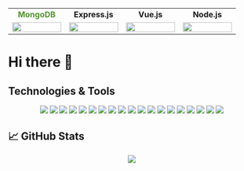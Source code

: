 
<table width="100%" align="center">
    <tbody>
        <tr valign="top">
            <td width="100px" align="center">
                <span><strong style="color: #51942b">MongoDB</strong></span><br>
            </td>
            <td width="100px" align="center">
                <span><strong>Express.js</strong></span><br>
            </td>
            <td width="100px" align="center">
                <span><strong>Vue.js</strong></span><br>
            </td>
            <td width="100px" align="center">
                <span><strong>Node.js</strong></span><br>
            </td>
        </tr>
        <tr valign="top">
            <td width="100px" align="center">
                <img height="100%" src="https://cdn.jsdelivr.net/gh/devicons/devicon/icons/mongodb/mongodb-original-wordmark.svg">
            </td>
            <td width="100px" align="center">
                <img height="100%" src="https://cdn.jsdelivr.net/gh/devicons/devicon/icons/express/express-original-wordmark.svg">
            </td>
            <td width="100px" align="center">
                <img height="100%" src="https://cdn.jsdelivr.net/gh/devicons/devicon/icons/vuejs/vuejs-original-wordmark.svg">
            </td>
            <td width="100px" align="center">
                <img height="100%" src="https://cdn.jsdelivr.net/gh/devicons/devicon/icons/nodejs/nodejs-original.svg">
            </td>
        </tr>
    </tbody>
</table>

# Hi there 👋

## Technologies & Tools
<div align="center">
    <img src="https://img.shields.io/badge/-JavaScript-F7DF1E?logo=JavaScript&logoColor=black&style=plastic"/>
    <img src="https://img.shields.io/badge/-TypeScript-007acc?logo=TypeScript&logoColor=black&style=plastic"/>
    <img src="https://img.shields.io/badge/-PHP-777BB4?logo=PHP&logoColor=black&style=plastic"/>
    <img src="https://img.shields.io/badge/-jQuery-0769AD?logo=jQuery&logoColor=black&style=plastic"/>
    <img src="https://img.shields.io/badge/-VueJs-4FC08D?logo=vue.js&logoColor=white&style=plastic"/>
    <img src="https://img.shields.io/badge/-CSS3-1572B6?logo=CSS3&logoColor=black&style=plastic"/>
    <img src="https://img.shields.io/badge/-Sass-CC6699?logo=Sass&logoColor=black&style=plastic"/>
    <img src="https://img.shields.io/badge/-Bootstrap-7952B3?logo=Bootstrap&logoColor=black&style=plastic"/>
    <img src="https://img.shields.io/badge/-Bulma-00D1B2?logo=Bulma&logoColor=black&style=plastic"/>
    <img src="https://img.shields.io/badge/-NodeJs-4FC08D?logo=node.js&logoColor=black&style=plastic"/>
    <img src="https://img.shields.io/badge/-ExpressJs-000000?logo=Express&logoColor=white&style=plastic"/>
    <img src="https://img.shields.io/badge/-MongoDB-47A248?logo=MongoDB&logoColor=black&style=plastic"/>
    <img src="https://img.shields.io/badge/-MySQL-4479A1?logo=MySQL&logoColor=black&style=plastic"/>
    <img src="https://img.shields.io/badge/-Firebase-FFCA28?logo=Firebase&logoColor=black&style=plastic"/>
    <img src="https://img.shields.io/badge/-ejs-B4C965?logo=ejs&logoColor=black&style=plastic"/>
    <img src="https://img.shields.io/badge/-Handlebars.js-000000?logo=Handlebars.js&logoColor=white&style=plastic"/>
    <img src="https://img.shields.io/badge/-Socket.io-010101?logo=Socket.io&logoColor=white&style=plastic"/>
    <img src="https://img.shields.io/badge/-Git-F05032?logo=Git&logoColor=black&style=plastic"/>
    <img src="https://img.shields.io/badge/-npm-CB3837?logo=npm&logoColor=black&style=plastic"/>
</div>

## 📈 GitHub Stats
<!-- <div width="100%" align="center">
    <img width="45%" src="https://github-readme-streak-stats.herokuapp.com/?user=GregorisB&theme=dark"/> <img width="45%" src="https://github-readme-stats.vercel.app/api?username=GregorisB&show_icons=true&theme=dark"/>
</div> -->
<div width="100%" align="center">
    <img src="https://github-readme-stats.vercel.app/api/top-langs?username=GregorisB&layout=compact&theme=dark"/>
</div>


<!--
**GregorisB/GregorisB** is a ✨ _special_ ✨ repository because its `README.md` (this file) appears on your GitHub profile.

Here are some ideas to get you started:

- 🔭 I’m currently working on ...
- 🌱 I’m currently learning ...
- 👯 I’m looking to collaborate on ...
- 🤔 I’m looking for help with ...
- 💬 Ask me about ...
- 📫 How to reach me: ...
- 😄 Pronouns: ...
- ⚡ Fun fact: ...
-->
